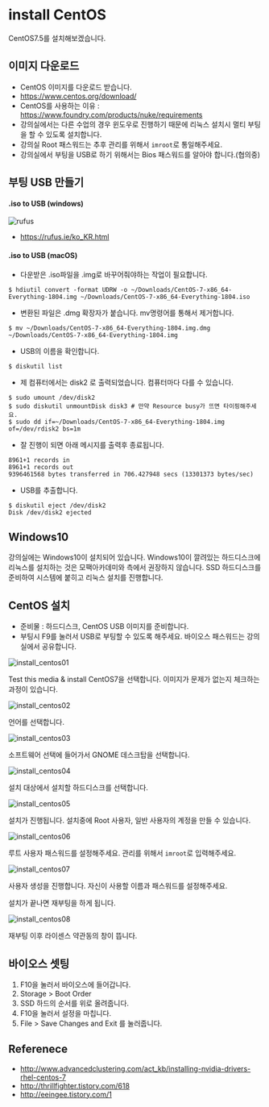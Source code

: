 # install CentOS
CentOS7.5를 설치해보겠습니다.

## 이미지 다운로드
- CentOS 이미지를 다운로드 받습니다.
- https://www.centos.org/download/
- CentOS를 사용하는 이유 : https://www.foundry.com/products/nuke/requirements
- 강의실에서는 다른 수업의 경우 윈도우로 진행하기 때문에 리눅스 설치시 멀티 부팅을 할 수 있도록 설치합니다.
- 강의실 Root 패스워드는 추후 관리를 위해서 `imroot`로 통일해주세요.
- 강의실에서 부팅을 USB로 하기 위해서는 Bios 패스워드를 알아야 합니다.(협의중)

## 부팅 USB 만들기

#### .iso to USB (windows)
![rufus](https://user-images.githubusercontent.com/1149996/49558884-04524300-f950-11e8-833e-2b9e6d7a1fce.png)

- https://rufus.ie/ko_KR.html

#### .iso to USB (macOS)
- 다운받은 .iso파일을 .img로 바꾸어줘야하는 작업이 필요합니다.
```
$ hdiutil convert -format UDRW -o ~/Downloads/CentOS-7-x86_64-Everything-1804.img ~/Downloads/CentOS-7-x86_64-Everything-1804.iso
```

- 변환된 파일은 .dmg 확장자가 붙습니다. mv명령어를 통해서 제거합니다.
```
$ mv ~/Downloads/CentOS-7-x86_64-Everything-1804.img.dmg ~/Downloads/CentOS-7-x86_64-Everything-1804.img
```

- USB의 이름을 확인합니다.
```
$ diskutil list
```

- 제 컴퓨터에서는 disk2 로 출력되었습니다. 컴퓨터마다 다를 수 있습니다.

```
$ sudo umount /dev/disk2
$ sudo diskutil unmountDisk disk3 # 만약 Resource busy가 뜨면 타이핑해주세요.
$ sudo dd if=~/Downloads/CentOS-7-x86_64-Everything-1804.img of=/dev/rdisk2 bs=1m
```
- 잘 진행이 되면 아래 메시지를 출력후 종료됩니다.
```
8961+1 records in
8961+1 records out
9396461568 bytes transferred in 706.427948 secs (13301373 bytes/sec)
```

- USB를 추출합니다.
```
$ diskutil eject /dev/disk2
Disk /dev/disk2 ejected
```


## Windows10
강의실에는 Windows10이 설치되어 있습니다.
Windows10이 깔려있는 하드디스크에 리눅스를 설치하는 것은 모팩아카데미와 측에서 권장하지 않습니다.
SSD 하드디스크를 준비하여 시스템에 붙히고 리눅스 설치를 진행합니다.

## CentOS 설치
- 준비물 : 하드디스크, CentOS USB 이미지를 준비합니다.
- 부팅시 F9를 눌러서 USB로 부팅할 수 있도록 해주세요. 바이오스 패스워드는 강의실에서 공유합니다.

![install_centos01](../figures/cent_install_01.png)

Test this media & install CentOS7을 선택합니다. 이미지가 문제가 없는지 체크하는 과정이 있습니다.

![install_centos02](../figures/cent_install_02.png)

언어를 선택합니다.

![install_centos03](../figures/cent_install_03.png)

소프트웨어 선택에 들어가서 GNOME 데스크탑을 선택합니다.

![install_centos04](../figures/cent_install_04.png)

설치 대상에서 설치할 하드디스크를 선택합니다.

![install_centos05](../figures/cent_install_05.png)

설치가 진행됩니다.
설치중에 Root 사용자, 일반 사용자의 계정을 만들 수 있습니다.

![install_centos06](../figures/cent_install_06.png)

루트 사용자 패스워드를 설정해주세요. 관리를 위해서 `imroot`로 입력해주세요.

![install_centos07](../figures/cent_install_07.png)

사용자 생성을 진행합니다. 자신이 사용할 이름과 패스워드를 설정해주세요.

설치가 끝나면 재부팅을 하게 됩니다.

![install_centos08](../figures/cent_install_08.png)

재부팅 이후 라이센스 약관동의 창이 뜹니다.

## 바이오스 셋팅
1. F10을 눌러서 바이오스에 들어갑니다.
1. Storage > Boot Order
1. SSD 하드의 순서를 위로 올려줍니다.
1. F10을 눌러서 설정을 마칩니다.
1. File > Save Changes and Exit 를 눌러줍니다.



## Referenece
- http://www.advancedclustering.com/act_kb/installing-nvidia-drivers-rhel-centos-7
- http://thrillfighter.tistory.com/618
- http://eeingee.tistory.com/1
